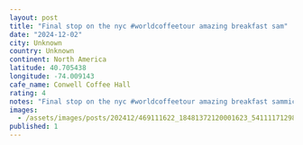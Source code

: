 ```yaml
---
layout: post
title: "Final stop on the nyc #worldcoffeetour amazing breakfast sam"
date: "2024-12-02"
city: Unknown
country: Unknown
continent: North America
latitude: 40.705438
longitude: -74.009143
cafe_name: Conwell Coffee Hall
rating: 4
notes: "Final stop on the nyc #worldcoffeetour amazing breakfast sammich"
images: 
  - /assets/images/posts/202412/469111622_18481372120001623_5411117129895675564_n_18257806747262302.jpg
published: 1
---
```

